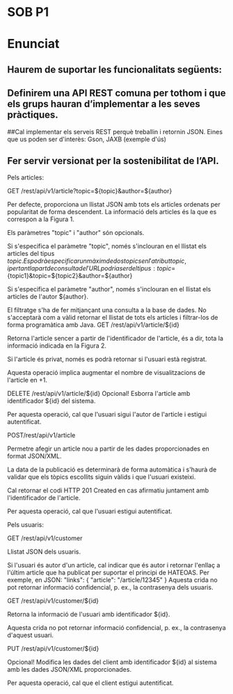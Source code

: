 # SOB P1
 
# Enunciat
## Haurem de suportar les funcionalitats següents:

## Definirem una API REST comuna per tothom i que els grups hauran d’implementar a les seves pràctiques.

##Cal implementar els serveis REST perquè treballin i retornin JSON. Eines que us poden ser d'interès: Gson, JAXB (exemple d'ús)

## Fer servir versionat per la sostenibilitat de l’API.
Pels articles:

GET /rest/api/v1/article?topic=${topic}&author=${author}

Per defecte, proporciona un llistat JSON amb tots els articles ordenats per popularitat de forma descendent. La informació dels articles és la que es correspon a la Figura 1.

Els paràmetres "topic" i "author" són opcionals.

Si s'especifica el paràmetre "topic", només s'inclouran en el llistat els articles del tipus ${topic}. Es podrà especificar un màxim de dos topics en l'atribut topic, i per tant la part de consulta de l'URL podria ser del tipus: topic=${topic1}&topic=${topic2}&author=${author}

Si s'especifica el paràmetre "author", només s'inclouran en el llistat els articles de l'autor ${author}.

El filtratge s'ha de fer mitjançant una consulta a la base de dades. No s'acceptarà com a vàlid retornar el llistat de tots els articles i filtrar-los de forma programàtica amb Java.
GET /rest/api/v1/article/${id}

Retorna l'article sencer a partir de l'identificador de l'article, és a dir, tota la informació indicada en la Figura 2. 

Si l'article és privat, només es podrà retornar si l'usuari està registrat.

Aquesta operació implica augmentar el nombre de visualitzacions de l'article en +1. 

DELETE /rest/api/v1/article/${id}
Opcional! Esborra l'article amb identificador ${id} del sistema.

Per aquesta operació, cal que l'usuari sigui l'autor de l'article i estigui autentificat.

POST/rest/api/v1/article

Permetre afegir un article nou a partir de les dades proporcionades en format JSON/XML.

La data de la publicació es determinarà de forma automàtica i s'haurà de validar que els tòpics escollits siguin vàlids i que l'usuari existeixi. 

Cal retornar el codi HTTP 201 Created en cas afirmatiu juntament amb l'identificador de l'article.

Per aquesta operació, cal que l'usuari estigui autentificat.

Pels usuaris:

GET /rest/api/v1/customer

 Llistat JSON dels usuaris.

Si l'usuari és autor d'un article, cal indicar que és autor i retornar l'enllaç a l'últim article que ha publicat per suportar el principi de HATEOAS. Per exemple, en JSON:
                 "links": {
                      "article": "/article/12345"
                 }
Aquesta crida no pot retornar informació confidencial, p. ex., la  contrasenya dels usuaris.

GET /rest/api/v1/customer/${id}

Retorna la informació de l'usuari amb identificador ${id}. 

Aquesta crida no pot retornar informació confidencial, p. ex., la  contrasenya d'aquest usuari.

PUT /rest/api/v1/customer/${id}

Opcional! Modifica les dades del client amb identificador ${id} al sistema amb les dades JSON/XML proporcionades.

Per aquesta operació, cal que el client estigui autentificat.
